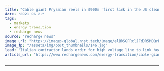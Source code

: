 ```yaml
---
title: "Cable giant Prysmian reels in $900m 'first link in the US clean energy grid' deal"
date: "2021-06-21"
tags: 
  - markets
  - energy transition
  - recharge news
source: "recharge news"
image_url: "https://images-global.nhst.tech/image/elBkSGFRclJFdDR5MDQrR2VzbjJVYUc2ZjN5S1VtSWdKY2h6Y05KWmExYz0=/nhst/binary/349d3e018f8de80d4e91906b7cd3fb49"
image_fp: "/assets/img/post_thumbnails/146.jpg"
lead: "Italian contractor lands order for high voltage line to link heartland renewable energy production to large population centres in the US north-east and mid-Atlantic states."
article_url: "https://www.rechargenews.com/energy-transition/cable-giant-prysmian-reels-in-900m-first-link-in-the-us-clean-energy-grid-deal/2-1-1028504"
---
```


---
